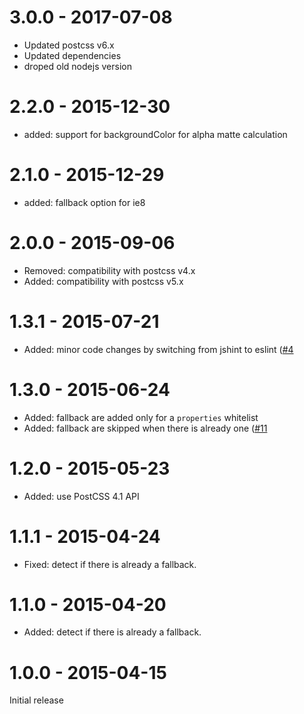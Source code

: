 # 3.0.0 - 2017-07-08

- Updated postcss v6.x
- Updated dependencies
- droped old nodejs version

# 2.2.0 - 2015-12-30

- added: support for backgroundColor for alpha matte calculation

# 2.1.0 - 2015-12-29

- added: fallback option for ie8

# 2.0.0 - 2015-09-06

- Removed: compatibility with postcss v4.x
- Added: compatibility with postcss v5.x

# 1.3.1 - 2015-07-21

- Added: minor code changes by switching from jshint to eslint
([#4](https://github.com/postcss/postcss-color-rgba-fallback/issues/4)

# 1.3.0 - 2015-06-24

- Added: fallback are added only for a `properties` whitelist
- Added: fallback are skipped when there is already one
([#11](https://github.com/postcss/postcss-color-rgba-fallback/issues/11)

# 1.2.0 - 2015-05-23

- Added: use PostCSS 4.1 API

# 1.1.1 - 2015-04-24

- Fixed: detect if there is already a fallback.

# 1.1.0 - 2015-04-20

- Added: detect if there is already a fallback.

# 1.0.0 - 2015-04-15

Initial release
